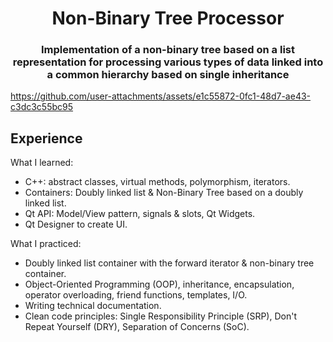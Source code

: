 <h1 align="center">Non-Binary Tree Processor</h1>

<h3 align="center">Implementation of a non-binary tree based on a list representation for processing various types of data linked into a common hierarchy based on single inheritance</h3>

<p align="center">


https://github.com/user-attachments/assets/e1c55872-0fc1-48d7-ae43-c3dc3c55bc95


</p>

## Experience

What I learned:
- C++: abstract classes, virtual methods, polymorphism, iterators.
- Containers: Doubly linked list & Non-Binary Tree based on a doubly linked list.
- Qt API: Model/View pattern, signals & slots, Qt Widgets.
- Qt Designer to create UI.

What I practiced:
- Doubly linked list container with the forward iterator & non-binary tree container.
- Object-Oriented Programming (OOP), inheritance, encapsulation, operator overloading, friend functions, templates, I/O.
- Writing technical documentation.
- Clean code principles: Single Responsibility Principle (SRP), Don't Repeat Yourself (DRY), Separation of Concerns (SoC).
